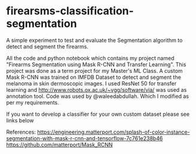# firearsms-classification-segmentation
A simple experiment to test and evaluate the Segmentation algorithm to detect and segment the firearms.

All the code and python notebook which contains my project named "Firearms Segmentation using Mask R-CNN and Transfer Learning". This project was done as a term project for my Master's ML Class. A custom Mask R-CNN was trained on IMFDB Dataset to detect and segment the melanoma in skin dermoscopic images. I used ResNet 50 for transfer learning and http://www.robots.ox.ac.uk/~vgg/software/via/ was used as annotation tool. Code was used by @waleedabdullah. Which I modified as per my requirements.

If you want to develop a classifier for your own custom dataset please see links below

References:
https://engineering.matterport.com/splash-of-color-instance-segmentation-with-mask-r-cnn-and-tensorflow-7c761e238b46
https://github.com/matterport/Mask_RCNN
